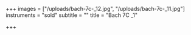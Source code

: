 +++
images = ["/uploads/bach-7c-_12.jpg", "/uploads/bach-7c-_11.jpg"]
instruments = "sold"
subtitle = ""
title = "Bach 7C _1"

+++
